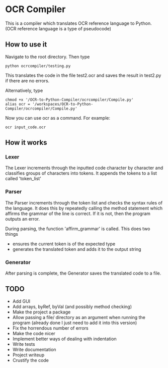 # OCR Compiler
This is a compiler which translates OCR reference language to Python. (OCR reference language is a type of pseudocode)

## How to use it
Navigate to the root directory. Then type

    python ocrcompiler/testing.py

This translates the code in the file test2.ocr and saves the result in test2.py if there are no errors.

Alternatively, type 
    
    chmod +x '/OCR-to-Python-Compiler/ocrcompiler/Compile.py'
    alias ocr = '/workspaces/OCR-to-Python-Compiler/ocrcompiler/Compile.py'

Now you can use ocr as a command. For example:

    ocr input_code.ocr

## How it works
### Lexer
The Lexer increments through the inputted code character by character and classifies groups of characters into tokens.
It appends the tokens to a list called 'token_list'
### Parser
The Parser increments through the token list and checks the syntax rules of the language.
It does this by repeatedly calling the method statement which affirms the grammar of the line is correct.
If it is not, then the program outputs an error.

During parsing, the function 'affirm_grammar' is called. This does two things
- ensures the current token is of the expected type
- generates the translated token and adds it to the output string
### Generator
After parsing is complete, the Generator saves the translated code to a file.

## TODO
- Add GUI
- Add arrays, byRef, byVal (and possibly method checking)
- Make the project a package
- Allow passing a file/ directory as an argument when running the program (already done I just need to add it into this version)
- Fix the horrendous number of errors
- Make the code nicer
- Implement better ways of dealing with indentation
- Write tests
- Write documentation
- Project writeup
- Crustify the code

